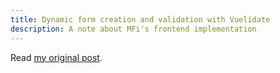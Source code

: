 ```yaml
---
title: Dynamic form creation and validation with Vuelidate
description: A note about MFi's frontend implementation
---
```


Read [my original post](https://mfi.engineering/dynamic-form-creation-and-validation-with-vuelidate-976a6f441eae).

